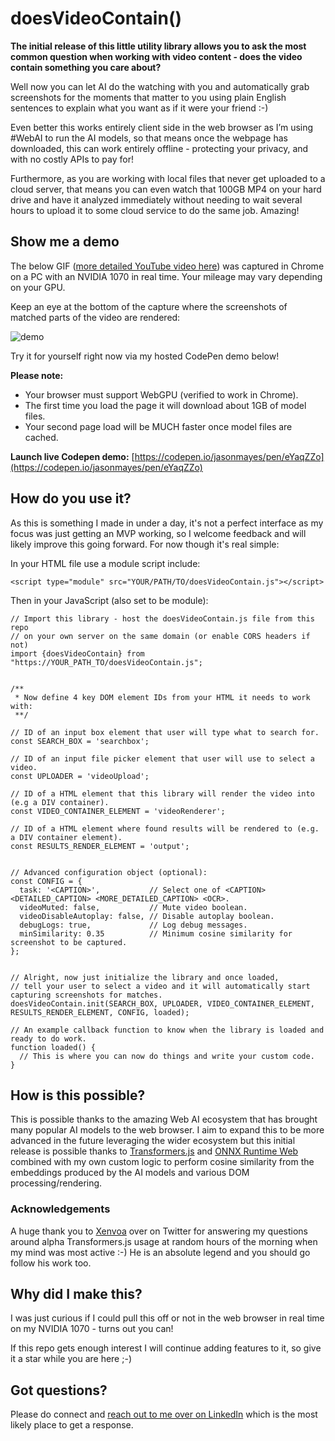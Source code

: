 # doesVideoContain()

**The initial release of this little utility library allows you to ask the most common question when working with video content - does the video contain something you care about?**

Well now you can let AI do the watching with you and automatically grab screenshots for the moments that matter to you using plain English sentences to explain what you want as if it were your friend :-)

Even better this works entirely client side in the web browser as I’m using #WebAI to run the AI models, so that means once the webpage has downloaded, this can work entirely offline - protecting your privacy, and with no costly APIs to pay for! 

Furthermore, as you are working with local files that never get uploaded to a cloud server, that means you can even watch that 100GB MP4 on your hard drive and have it analyzed immediately without needing to wait several hours to upload it to some cloud service to do the same job. Amazing!


## Show me a demo

The below GIF ([more detailed YouTube video here](https://www.youtube.com/watch?v=3FrYr13RL1E)) was captured in Chrome on a PC with an NVIDIA 1070 in real time. Your mileage may vary depending on your GPU.

Keep an eye at the bottom of the capture where the screenshots of matched parts of the video are rendered:

![demo](https://github.com/jasonmayes/doesVideoContain/blob/main/demo.gif?raw=true)

Try it for yourself right now via my hosted CodePen demo below!

**Please note:**
* Your browser must support WebGPU (verified to work in Chrome).
* The first time you load the page it will download about 1GB of model files.
* Your second page load will be MUCH faster once model files are cached.

**Launch live Codepen demo:** [https://codepen.io/jasonmayes/pen/eYaqZZo](https://codepen.io/jasonmayes/pen/eYaqZZo)


## How do you use it?

As this is something I made in under a day, it's not a perfect interface as my focus was just getting an MVP working, so I welcome feedback and will likely improve this going forward. For now though it's real simple:

In your HTML file use a module script include:

```
<script type="module" src="YOUR/PATH/TO/doesVideoContain.js"></script>
```

Then in your JavaScript (also set to be module):

```
// Import this library - host the doesVideoContain.js file from this repo
// on your own server on the same domain (or enable CORS headers if not)
import {doesVideoContain} from "https://YOUR_PATH_TO/doesVideoContain.js";


/**
 * Now define 4 key DOM element IDs from your HTML it needs to work with:
 **/

// ID of an input box element that user will type what to search for.
const SEARCH_BOX = 'searchbox';

// ID of an input file picker element that user will use to select a video.
const UPLOADER = 'videoUpload';

// ID of a HTML element that this library will render the video into (e.g a DIV container).
const VIDEO_CONTAINER_ELEMENT = 'videoRenderer';

// ID of a HTML element where found results will be rendered to (e.g. a DIV container element).
const RESULTS_RENDER_ELEMENT = 'output';


// Advanced configuration object (optional):
const CONFIG = {
  task: '<CAPTION>',           // Select one of <CAPTION> <DETAILED_CAPTION> <MORE_DETAILED_CAPTION> <OCR>.
  videoMuted: false,           // Mute video boolean.
  videoDisableAutoplay: false, // Disable autoplay boolean.
  debugLogs: true,             // Log debug messages.
  minSimilarity: 0.35          // Minimum cosine similarity for screenshot to be captured.
};


// Alright, now just initialize the library and once loaded, 
// tell your user to select a video and it will automatically start capturing screenshots for matches.
doesVideoContain.init(SEARCH_BOX, UPLOADER, VIDEO_CONTAINER_ELEMENT, RESULTS_RENDER_ELEMENT, CONFIG, loaded);

// An example callback function to know when the library is loaded and ready to do work.
function loaded() {
  // This is where you can now do things and write your custom code.
}
```


## How is this possible?

This is possible thanks to the amazing Web AI ecosystem that has brought many popular AI models to the web browser. I aim to expand this to be more advanced in the future leveraging the wider ecosystem but this initial release is possible thanks to [Transformers.js](https://huggingface.co/docs/transformers.js/en/index) and [ONNX Runtime Web](https://onnxruntime.ai/docs/tutorials/web/) combined with my own custom logic to perform cosine similarity from the embeddings produced by the AI models and various DOM processing/rendering.

### Acknowledgements

A huge thank you to [Xenvoa](https://twitter.com/xenovacom) over on Twitter for answering my questions around alpha Transformers.js usage at random hours of the morning when my mind was most active :-) He is an absolute legend and you should go follow his work too.


## Why did I make this?

I was just curious if I could pull this off or not in the web browser in real time on my NVIDIA 1070 - turns out you can!

If this repo gets enough interest I will continue adding features to it, so give it a star while you are here ;-)


## Got questions?

Please do connect and [reach out to me over on LinkedIn](https://www.linkedin.com/in/webai/) which is the most likely place to get a response.
